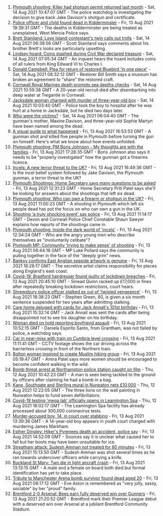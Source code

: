 1. [Plymouth shooting: Killer had shotgun permit returned last month](https://www.bbc.co.uk/news/uk-england-devon-58209726) - Sat, 14 Aug 2021 10:47:07 GMT - The police watchdog is investigating the decision to give back Jake Davison's shotgun and certificate.
2. [Police officer and child found dead in Kidderminster](https://www.bbc.co.uk/news/uk-england-hereford-worcester-58205396) - Fri, 13 Aug 2021 19:39:31 GMT - The deaths in Kidderminster are being treated as unexplained, West Mercia Police says.
3. [Brett Staniland: Love Island contestant's twin calls out trolls](https://www.bbc.co.uk/news/uk-england-derbyshire-58201708) - Sat, 14 Aug 2021 06:38:56 GMT - Scott Staniland says comments about his brother Brett's looks are particularly upsetting.
4. [Lindsey hoard: Coins stashed during Civil War declared treasure](https://www.bbc.co.uk/news/uk-england-suffolk-58205023) - Sat, 14 Aug 2021 07:05:34 GMT - An inquest hears the hoard includes coins of all rulers from King Edward VI to Charles I.
5. [Donald Campbell: Plea for return of restored Bluebird 'in one piece'](https://www.bbc.co.uk/news/uk-england-cumbria-58205737) - Sat, 14 Aug 2021 08:32:12 GMT - Restorer Bill Smith says a museum has broken an agreement to "share" the restored craft.
6. [Cornwall Royal Marines death prompts sea depths checks](https://www.bbc.co.uk/news/uk-england-cornwall-58205696) - Sat, 14 Aug 2021 10:59:38 GMT - A 20-year-old recruit died after disembarking into deep water at Tregantle in Cornwall.
7. [Jacksdale woman charged with murder of three-year-old boy](https://www.bbc.co.uk/news/uk-england-nottinghamshire-58213753) - Sat, 14 Aug 2021 10:03:40 GMT - Police took the boy to hospital after he was hurt at a home in Jacksdale, but he died two days later.
8. [Who were the victims?](https://www.bbc.co.uk/news/uk-58202760) - Sat, 14 Aug 2021 06:04:40 GMT - The gunman's mother, Maxine Davison, and three-year-old Sophie Martyn have been named among the dead.
9. [A visual guide to what happened](https://www.bbc.co.uk/news/uk-england-devon-58200336) - Fri, 13 Aug 2021 16:53:53 GMT - A gunman shot and killed five people in Plymouth before turning the gun on himself. Here's what we know about how events unfolded.
10. [Plymouth shooting: PM Boris Johnson - My thoughts are with the families](https://www.bbc.co.uk/news/uk-58207986) - Fri, 13 Aug 2021 17:28:35 GMT - Boris Johnson also says it needs to be "properly investigated" how the gunman got a firearms licence.
11. [Incels: A new terror threat to the UK?](https://www.bbc.co.uk/news/uk-58207064) - Fri, 13 Aug 2021 16:49:36 GMT - Is the incel belief system followed by Jake Davison, the Plymouth gunman, a terror threat to the UK?
12. [Plymouth Shootings: Home Secretary says many questions to be asked](https://www.bbc.co.uk/news/uk-58200691) - Fri, 13 Aug 2021 12:31:23 GMT - Home Secretary Priti Patel says she'll be looking for answers about the shootings that left six dead.
13. [Plymouth shooting: Who can own a firearm or shotgun in the UK?](https://www.bbc.co.uk/news/uk-58198857) - Fri, 13 Aug 2021 11:00:23 GMT - A shooting in Plymouth which left six people dead has put the focus on who can own a gun in the UK.
14. [Shooting 'a truly shocking event' say police](https://www.bbc.co.uk/news/uk-58198081) - Fri, 13 Aug 2021 11:14:17 GMT - Devon and Cornwall Police Chief Constable Shaun Sawyer explains how reports of the shootings came in.
15. [Plymouth shooting: Inside the dark world of 'incels'](https://www.bbc.co.uk/news/blogs-trending-44053828) - Fri, 13 Aug 2021 12:34:24 GMT - Who are the angry young men who describe themselves as "involuntarily celibate"?
16. [Plymouth MP: Community 'trying to make sense' of shooting](https://www.bbc.co.uk/news/uk-58198078) - Fri, 13 Aug 2021 06:44:18 GMT - MP Luke Pollard says the community is pulling together in the face of the "deeply grim" news.
17. [Banksy confirms East Anglian seaside artwork is genuine](https://www.bbc.co.uk/news/uk-england-norfolk-58163143) - Fri, 13 Aug 2021 18:28:17 GMT - The secretive artist claims responsibility for pieces along England's east coast.
18. [Covid-19: Bradford hairdresser found guilty of lockdown breaches](https://www.bbc.co.uk/news/uk-england-leeds-58208420) - Fri, 13 Aug 2021 20:45:10 GMT - Sinead Quinn racked up £17,000 in fines after repeatedly breaking lockdown restrictions, court hears.
19. [Shrewsbury police officer stalked ex out of 'twisted vengeance'](https://www.bbc.co.uk/news/uk-england-shropshire-58207935) - Fri, 13 Aug 2021 18:38:23 GMT - Stephen Green, 60, is given a six month sentence suspended for two years after admitting stalking.
20. [Care home deluged with cards for Jack Annall's 101st birthday](https://www.bbc.co.uk/news/uk-england-leeds-58201824) - Fri, 13 Aug 2021 15:32:14 GMT - Jack Annall was sent the cards after being disappointed not to see his daughter on his birthday.
21. [Woman died on hold reporting boyfriend assault](https://www.bbc.co.uk/news/uk-england-lincolnshire-58187438) - Fri, 13 Aug 2021 10:52:15 GMT - Daniela Espirito Santo, from Grantham, was not failed by police, a watchdog says.
22. [Car in near-miss with train on Cumbria level crossing](https://www.bbc.co.uk/news/uk-england-cumbria-58202029) - Fri, 13 Aug 2021 11:11:41 GMT - CCTV footage shows the car driving across the barrierless crossing in front of the Northern train.
23. [Bolton woman inspired to create Muslim hiking group](https://www.bbc.co.uk/news/uk-england-manchester-58192877) - Fri, 13 Aug 2021 05:19:47 GMT - Amira Patel says more women should be encouraged to become confident walking in the wild.
24. [Bomb threat arrest at Northampton police station caught on film](https://www.bbc.co.uk/news/uk-england-northamptonshire-58187469) - Thu, 12 Aug 2021 10:42:23 GMT - A man is seen being tackled to the ground by officers after claiming he had a bomb in a bag.
25. [Kane, Southgate and Sterling mural in Nuneaton nets £10,000](https://www.bbc.co.uk/news/uk-england-coventry-warwickshire-58188675) - Thu, 12 Aug 2021 12:22:05 GMT - The three lions on the wall painting in Nuneaton helps to fund seven defibrillators.
26. [Covid-19 testing 'mega lab' officially opens in Leamington Spa](https://www.bbc.co.uk/news/uk-england-coventry-warwickshire-58194409) - Thu, 12 Aug 2021 18:02:17 GMT - The Leamington Spa facility has already processed about 300,000 coronavirus tests.
27. [Murder-accused boy, 14, in court over stabbing](https://www.bbc.co.uk/news/uk-england-london-58197629) - Fri, 13 Aug 2021 13:39:36 GMT - A 14-year-old boy appears in youth court charged with murdering James Markham.
28. [Esther Dingley: Hiker's Pyrenees death an accident, police say](https://www.bbc.co.uk/news/uk-england-tyne-58205386) - Fri, 13 Aug 2021 14:52:09 GMT - Sources say it is unclear what caused her to fall but her boots may have been unsuitable for ice.
29. [Streatham attack: Sudesh Amman not treated for 80 minutes](https://www.bbc.co.uk/news/uk-england-london-58202811) - Fri, 13 Aug 2021 15:13:50 GMT - Sudesh Amman was shot several times as he ran towards undercover officers while carrying a knife.
30. [Buckland St Mary: Two die in light aircraft crash](https://www.bbc.co.uk/news/uk-england-bristol-58194887) - Fri, 13 Aug 2021 13:13:15 GMT - A male and a female on board both died but formal identification has yet to take place.
31. [Tribute to Manchester Arena bomb survivor found dead aged 20](https://www.bbc.co.uk/news/uk-england-birmingham-58194047) - Fri, 13 Aug 2021 08:17:12 GMT - Eve Aston is remembered as "very jolly, sassy, sociable" by her "proud" family.
32. [Brentford 2-0 Arsenal: Bees earn fully deserved win over Gunners](https://www.bbc.co.uk/sport/football/58109868) - Fri, 13 Aug 2021 21:20:52 GMT - Brentford mark their Premier League debut with a deserved win over Arsenal at a jubilant Brentford Community Stadium.
